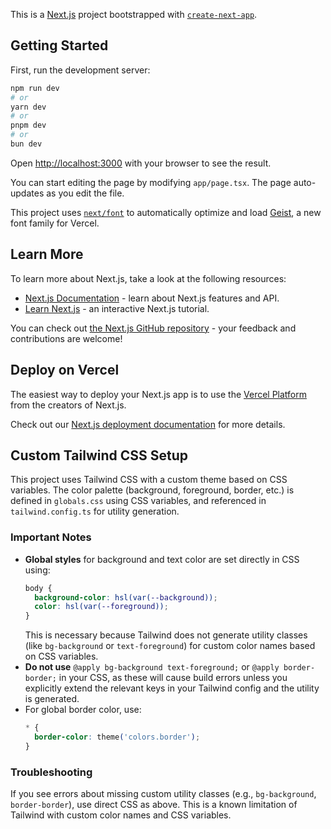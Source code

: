This is a [Next.js](https://nextjs.org) project bootstrapped with [`create-next-app`](https://nextjs.org/docs/app/api-reference/cli/create-next-app).

## Getting Started

First, run the development server:

```bash
npm run dev
# or
yarn dev
# or
pnpm dev
# or
bun dev
```

Open [http://localhost:3000](http://localhost:3000) with your browser to see the result.

You can start editing the page by modifying `app/page.tsx`. The page auto-updates as you edit the file.

This project uses [`next/font`](https://nextjs.org/docs/app/building-your-application/optimizing/fonts) to automatically optimize and load [Geist](https://vercel.com/font), a new font family for Vercel.

## Learn More

To learn more about Next.js, take a look at the following resources:

- [Next.js Documentation](https://nextjs.org/docs) - learn about Next.js features and API.
- [Learn Next.js](https://nextjs.org/learn) - an interactive Next.js tutorial.

You can check out [the Next.js GitHub repository](https://github.com/vercel/next.js) - your feedback and contributions are welcome!

## Deploy on Vercel

The easiest way to deploy your Next.js app is to use the [Vercel Platform](https://vercel.com/new?utm_medium=default-template&filter=next.js&utm_source=create-next-app&utm_campaign=create-next-app-readme) from the creators of Next.js.

Check out our [Next.js deployment documentation](https://nextjs.org/docs/app/building-your-application/deploying) for more details.

## Custom Tailwind CSS Setup

This project uses Tailwind CSS with a custom theme based on CSS variables. The color palette (background, foreground, border, etc.) is defined in `globals.css` using CSS variables, and referenced in `tailwind.config.ts` for utility generation.

### Important Notes
- **Global styles** for background and text color are set directly in CSS using:
  ```css
  body {
    background-color: hsl(var(--background));
    color: hsl(var(--foreground));
  }
  ```
  This is necessary because Tailwind does not generate utility classes (like `bg-background` or `text-foreground`) for custom color names based on CSS variables.
- **Do not use** `@apply bg-background text-foreground;` or `@apply border-border;` in your CSS, as these will cause build errors unless you explicitly extend the relevant keys in your Tailwind config and the utility is generated.
- For global border color, use:
  ```css
  * {
    border-color: theme('colors.border');
  }
  ```

### Troubleshooting
If you see errors about missing custom utility classes (e.g., `bg-background`, `border-border`), use direct CSS as above. This is a known limitation of Tailwind with custom color names and CSS variables.
